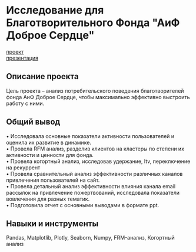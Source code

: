 # Исследование для Благотворительного Фонда "АиФ Доброе Сердце"
[проект](https://colab.research.google.com/drive/11S7OPF3u2D_vf6VxMaWK6tZ3opGnjmKj)      
[презентация](https://drive.google.com/file/d/1fTQgenSFA8zFZk2GZbVRUB3lqt7wJ-67/view?usp=drive_link)
## Описание проекта
Цель проекта – анализ потребительского поведения благотворителей фонда АиФ Доброе Сердце, чтобы максимально эффективно выстроить работу с ними.
## Общий вывод
• Исследовала основные показатели активности пользователей и оценила их развитие в динамике.          
• Провела RFM анализ, разделив клиентов на кластеры по степени их активности и ценности для фонда.     
• Провела когортный анализ, исследовав удержание, ltv, переключение на рекуррент     
• Провела сравнительный анализ эффективности различных каналов привлечения пользователей на сайт.      
• Провела детальный анализ эффективности влияния канала email рассылок на привлечение пожертвований, исследовала показатели вовлечения для разных тематик.      
• Подготовила отчет с основными выводами в формате ppt.     
## Навыки и инструменты
Pandas, Matplotlib, Plotly, Seaborn, Numpy, FRM-анализ, Когортный анализ
